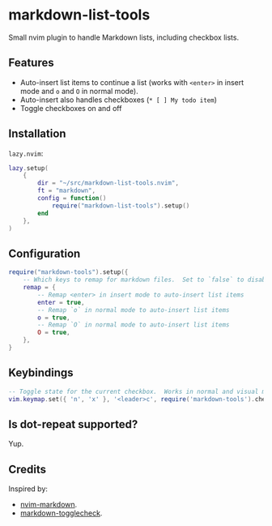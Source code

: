 # markdown-list-tools

Small nvim plugin to handle Markdown lists, including checkbox lists.

## Features

- Auto-insert list items to continue a list (works with `<enter>` in insert mode and `o` and `O` in normal mode).
- Auto-insert also handles checkboxes (`* [ ] My todo item`)
- Toggle checkboxes on and off

## Installation

`lazy.nvim`:
```lua
lazy.setup(
    {
        dir = "~/src/markdown-list-tools.nvim",
        ft = "markdown",
        config = function()
            require("markdown-list-tools").setup()
        end
    },
)
```

## Configuration

```lua
require("markdown-tools").setup({
    -- Which keys to remap for markdown files.  Set to `false` to disable all remapping.
    remap = {
        -- Remap <enter> in insert mode to auto-insert list items
        enter = true,
        -- Remap `o` in normal mode to auto-insert list items
        o = true,
        -- Remap `O` in normal mode to auto-insert list items
        O = true,
    },
}
```

## Keybindings

```lua
-- Toggle state for the current checkbox.  Works in normal and visual mode
vim.keymap.set({ 'n', 'x' }, '<leader>c', require('markdown-tools').checkbox_toggle(), { desc = 'Toggle checkbox' });
```

## Is dot-repeat supported?

Yup.

## Credits

Inspired by:
 - [nvim-markdown](https://github.com/ixru/nvim-markdown).
 - [markdown-togglecheck](https://github.com/nfrid/markdown-togglecheck/tree/main).
